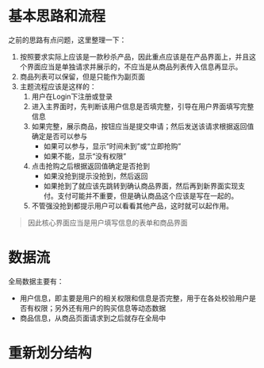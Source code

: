 # 基本思路和流程
之前的思路有点问题，这里整理一下：
1. 按照要求实际上应该是一款秒杀产品，因此重点应该是在产品界面上，并且这个界面应当是单独请求并展示的，不应当是从商品列表传入信息再显示。
2. 商品列表可以保留，但是只能作为副页面
3. 主题流程应该是这样的：
    1. 用户在Login下注册或登录
    2. 进入主界面时，先判断该用户信息是否填完整，引导在用户界面填写完整信息
    3. 如果完整，展示商品，按钮应当是提交申请；然后发送该请求根据返回值确定是否可以参与
        - 如果可以参与，显示“时间未到”或“立即抢购”
        - 如果不能，显示“没有权限”
    4. 点击抢购之后根据返回值确定是否抢到
        - 如果没抢到提示没抢到，然后返回
        - 如果抢到了就应该先跳转到确认商品界面，然后再到新界面实现支付。支付可能并不重要，但是确认商品这个应该是写在一起的。
    5. 不管强没抢到都提示用户可以看看其他产品，这时就可以起作用。

> 因此核心界面应当是用户填写信息的表单和商品界面

# 数据流

全局数据主要有：
- 用户信息，即主要是用户的相关权限和信息是否完整，用于在各处校验用户是否有权限；另外还有用户的购买信息等动态数据
- 商品信息，从商品页面请求到之后就存在全局中

# 重新划分结构

